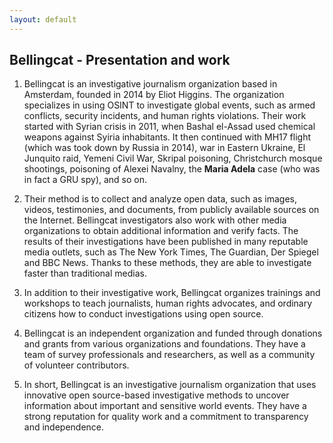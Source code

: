 ```yaml
---
layout: default
---
```


## Bellingcat - Presentation and work

1. Bellingcat is an investigative journalism organization based in Amsterdam, founded in 2014 by Eliot Higgins. The organization specializes in using OSINT to investigate global events, such as armed conflicts, security incidents, and human rights violations. Their work started with Syrian crisis in 2011, when Bashal el-Assad used chemical weapons against Syiria inhabitants. It then continued with MH17 flight (which was took down by Russia in 2014), war in Eastern Ukraine, El Junquito raid, Yemeni Civil War, Skripal poisoning, Christchurch mosque shootings, poisoning of Alexei Navalny, the **Maria Adela** case (who was in fact a GRU spy), and so on.

2. Their method is to collect and analyze open data, such as images, videos, testimonies, and documents, from publicly available sources on the Internet. Bellingcat investigators also work with other media organizations to obtain additional information and verify facts. The results of their investigations have been published in many reputable media outlets, such as The New York Times, The Guardian, Der Spiegel and BBC News. Thanks to these methods, they are able to investigate faster than traditional medias.

4. In addition to their investigative work, Bellingcat organizes trainings and workshops to teach journalists, human rights advocates, and ordinary citizens how to conduct investigations using open source.

5. Bellingcat is an independent organization and funded through donations and grants from various organizations and foundations. They have a team of survey professionals and researchers, as well as a community of volunteer contributors.

6. In short, Bellingcat is an investigative journalism organization that uses innovative open source-based investigative methods to uncover information about important and sensitive world events. They have a strong reputation for quality work and a commitment to transparency and independence.


